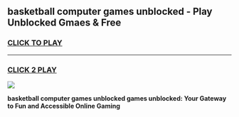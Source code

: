 
## basketball computer games unblocked - Play Unblocked Gmaes & Free
<h3>
<a href="https://news.freeplayer.one?title=basketball_computer_games_unblocked&ref=23F">CLICK TO PLAY</a></h3>
<hr>

<h3>
<a href="https://news.freeplayer.one?title=basketball_computer_games_unblocked&ref=23F">CLICK 2 PLAY</a>
  
</h3>

<a href="https://news.freeplayer.one?title=basketball_computer_games_unblocked&ref=23F/"><img src="https://clearcache.store/games.png"></a>


**basketball computer games unblocked games unblocked: Your Gateway to Fun and Accessible Online Gaming**

